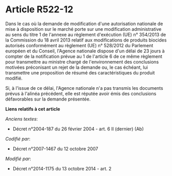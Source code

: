 # Article R522-12

Dans le cas où la demande de modification d'une autorisation nationale de mise à disposition sur le marché porte sur une
modification administrative au sens du titre 1 de l'annexe au règlement d'exécution (UE) n° 354/2013 de la Commission du 18
avril 2013 relatif aux modifications de produits biocides autorisés conformément au règlement (UE) n° 528/2012 du Parlement
européen et du Conseil, l'Agence nationale dispose d'un délai de 23 jours à compter de la notification prévue au 1 de
l'article 6 de ce même règlement pour transmettre au ministre chargé de l'environnement des conclusions motivées préconisant
un rejet de la demande ou, le cas échéant, lui transmettre une proposition de résumé des caractéristiques du produit
modifié. 

Si, à l'issue de ce délai, l'Agence nationale n'a pas transmis les documents prévus à l'alinéa précédent, elle est réputée
avoir émis des conclusions défavorables sur la demande présentée.

**Liens relatifs à cet article**

_Anciens textes_:

  - Décret n°2004-187 du 26 février 2004 - art. 6 II (dernier) (Ab)

_Codifié par_:

  - Décret n°2007-1467 du 12 octobre 2007

_Modifié par_:

  - Décret n°2014-1175 du 13 octobre 2014 - art. 2
